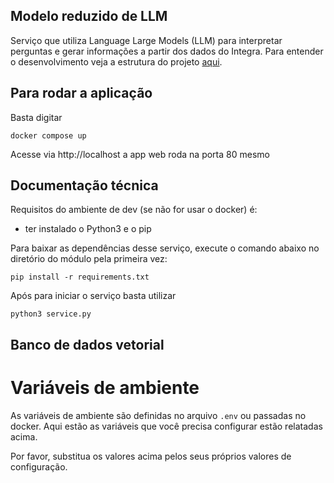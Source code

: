 ## Modelo reduzido de LLM 

Serviço que utiliza Language Large Models (LLM) para interpretar perguntas e gerar informações a partir dos dados do Integra.
Para entender o desenvolvimento veja a estrutura do projeto [aqui](docs/estrutura_de_arquivos.md).

## Para rodar a aplicação 
Basta digitar 
```
docker compose up 
```

Acesse via http://localhost a app web roda na porta 80 mesmo

## Documentação técnica

Requisitos do ambiente de dev (se não for usar o docker) é:
- ter instalado o Python3 e o pip

Para baixar as dependências desse serviço, execute o comando abaixo no diretório do módulo pela primeira vez:

```
pip install -r requirements.txt
```

Após para iniciar o serviço basta utilizar 

```
python3 service.py
```

## Banco de dados vetorial

# Variáveis de ambiente

As variáveis de ambiente são definidas no arquivo `.env` ou passadas no docker. Aqui estão as variáveis que você precisa configurar estão relatadas acima.

Por favor, substitua os valores acima pelos seus próprios valores de configuração.

